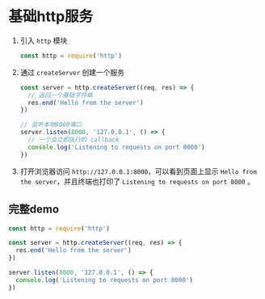 # 基础http服务

1. 引入 `http` 模块

   ```js
   const http = require('http')
   ```

2. 通过 `createServer` 创建一个服务

   ```js
   const server = http.createServer((req, res) => {
     // 返回一个基础字符串
     res.end('Hello from the server')
   })
   
   // 监听本地8000端口
   server.listen(8000, '127.0.0.1', () => {
     // 一个会立即执行的 callback
     console.log('Listening to requests on port 8000')
   })
   ```

3. 打开浏览器访问 `http://127.0.0.1:8000`，可以看到页面上显示 `Hello from the server`，并且终端也打印了 `Listening to requests on port 8000` 。

## 完整demo

```js
const http = require('http')

const server = http.createServer((req, res) => {
  res.end('Hello from the server')
})

server.listen(8000, '127.0.0.1', () => {
  console.log('Listening to requests on port 8000')
})
```

